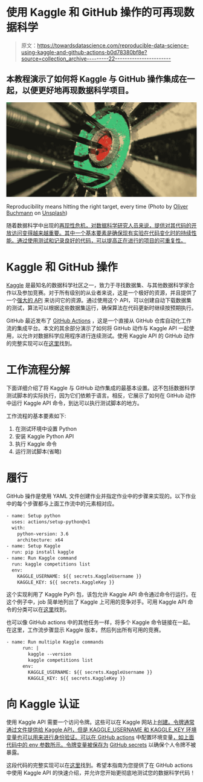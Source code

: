 # 使用 Kaggle 和 GitHub 操作的可再现数据科学

> 原文：<https://towardsdatascience.com/reproducible-data-science-using-kaggle-and-github-actions-b0d78380bf8e?source=collection_archive---------22----------------------->

## 本教程演示了如何将 Kaggle 与 GitHub 操作集成在一起，以便更好地再现数据科学项目。

![](img/6fe7bc50a3fbf92324279b43733a2e73.png)

Reproducibility means hitting the right target, every time (Photo by [Oliver Buchmann](https://unsplash.com/@snxiiy?utm_source=unsplash&utm_medium=referral&utm_content=creditCopyText) on [Unsplash](https://unsplash.com/s/photos/bullseye?utm_source=unsplash&utm_medium=referral&utm_content=creditCopyText))

随着数据科学中出现的[再现性危机，对数据科学研究人员来说，提供对其代码的开放访问变得越来越重要。其中一个基本要素是确保现有实验在代码变化时的持续性能。通过使用测试和记录良好的代码，可以提高正在进行的项目的可重复性。](/data-sciences-reproducibility-crisis-b87792d88513)

# Kaggle 和 GitHub 操作

[Kaggle](https://www.kaggle.com/) 是最知名的数据科学社区之一，致力于寻找数据集、与其他数据科学家合作以及参加竞赛。对于所有级别的从业者来说，这是一个极好的资源，并且提供了一个[强大的 API](https://www.kaggle.com/docs/api#getting-started-installation-&-authentication) 来访问它的资源。通过使用这个 API，可以创建自动下载数据集的测试，算法可以根据这些数据集运行，确保算法在代码更新时继续按预期执行。

GitHub 最近发布了 [GitHub Actions](https://github.com/features/actions) ，这是一个直接从 GitHub 仓库自动化工作流的集成平台。本文的其余部分演示了如何将 GitHub 动作与 Kaggle API 一起使用，以允许对数据科学应用程序进行连续测试。使用 Kaggle API 的 GitHub 动作的完整实现可以在[这里](https://github.com/JAEarly/KaggleActionsExample)找到。

# 工作流程分解

下面详细介绍了将 Kaggle 与 GitHub 动作集成的最基本设置。这不包括数据科学测试脚本的实际执行，因为它们依赖于语言。相反，它展示了如何在 GitHub 动作中运行 Kaggle API 命令，到达可以执行测试脚本的地方。

工作流程的基本要素如下:

1.  在测试环境中设置 Python
2.  安装 Kaggle Python API
3.  执行 Kaggle 命令
4.  运行测试脚本(省略)

# 履行

GitHub 操作是使用 YAML 文件创建作业并指定作业中的步骤来实现的。以下作业中的每个步骤都与上面工作流中的元素相对应。

```
- name: Setup python
  uses: actions/setup-python@v1
  with:
    python-version: 3.6
    architecture: x64
- name: Setup Kaggle
  run: pip install kaggle
- name: Run Kaggle command
  run: kaggle competitions list 
  env:
    KAGGLE_USERNAME: ${{ secrets.KaggleUsername }}
    KAGGLE_KEY: ${{ secrets.KaggleKey }}
```

这个实现利用了 Kaggle PyPi 包，该包允许 Kaggle API 命令通过命令行运行。在这个例子中，job 简单地列出了 Kaggle 上可用的竞争对手。可用 Kaggle API 命令的分类可以在[这里](https://github.com/Kaggle/kaggle-api)找到。

也可以像 GitHub actions 中的其他任务一样，将多个 Kaggle 命令链接在一起。在这里，工作流步骤显示 Kaggle 版本，然后列出所有可用的竞赛。

```
- name: Run multiple Kaggle commands
      run: |
        kaggle --version
        kaggle competitions list
      env:
        KAGGLE_USERNAME: ${{ secrets.KaggleUsername }}
        KAGGLE_KEY: ${{ secrets.KaggleKey }}
```

# 向 Kaggle 认证

使用 Kaggle API 需要一个访问令牌。这些可以在 Kaggle 网站上[创建。令牌通常通过文件提供给 Kaggle API，但是 KAGGLE_USERNAME 和 KAGGLE_KEY 环境变量也可以用来进行身份验证。可以在 GitHub actions](https://www.kaggle.com/docs/api#getting-started-installation-&-authentication) 中配置环境变量[，如上面代码中的 env 参数所示。令牌变量被保存为](https://help.github.com/en/actions/automating-your-workflow-with-github-actions/using-environment-variables) [GitHub secrets](https://help.github.com/en/actions/automating-your-workflow-with-github-actions/creating-and-using-encrypted-secrets) 以确保个人令牌不被暴露。

这段代码的完整实现可以在[这里](https://github.com/JAEarly/KaggleActionsExample)找到。希望本指南为您提供了在 GitHub actions 中使用 Kaggle API 的快速介绍，并允许您开始更彻底地测试您的数据科学代码！